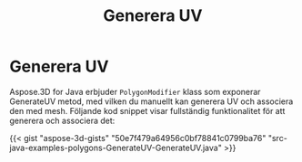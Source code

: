 ﻿---
title: Generera UV
type: docs
weight: 20
url: /sv/java/generate-uv/
description: Aspose.3D for Java erbjuder PolygonModifier klass som exponerar GenerateUV metod, med vilken du manuellt kan generera UV och associera den med mesh.
---
# **Generera UV**
Aspose.3D for Java erbjuder `PolygonModifier` klass som exponerar GenerateUV metod, med vilken du manuellt kan generera UV och associera den med mesh. Följande kod snippet visar fullständig funktionalitet för att generera och associera det:

{{< gist "aspose-3d-gists" "50e7f479a64956c0bf78841c0799ba76" "src-java-examples-polygons-GenerateUV-GenerateUV.java" >}}
